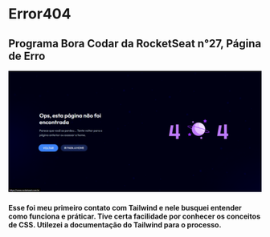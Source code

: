# Error404

<h2>Programa Bora Codar da RocketSeat n°27, Página de Erro</h2>

<img src="./assets/Screenshot_3.png">

<h4>Esse foi meu primeiro contato com Tailwind e nele busquei entender como funciona e práticar.
Tive certa facilidade por conhecer os conceitos de CSS.
Utilezei a documentação do Tailwind para o processo.</h4>
